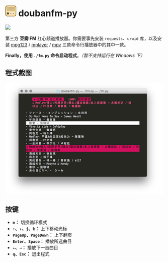 # ![](art/logo.jpg) doubanfm-py

![](https://img.shields.io/badge/python-2.7%2B%2C%203.3%2B-blue.svg)

第三方 **豆瓣 FM** 红心频道播放器。你需要事先安装  `requests`、`urwid` 库，以及安装 [mpg123](http://www.mpg123.de/) / [mplayer](http://mplayerhq.hu/design7/news.html) / [mpv](http://mpv.io/) 三款命令行播放器中的其中一款。

**Finally，使用 `./fm.py` 命令启动程式**。*（暂不支持运行在 Windows 下）*

## 程式截图
![](art/screenshot.png)

## 按键
- **`m`：** 切换循环模式
- **`↑`、`↓`、`j`、`k`：** 上下移动光标
- **`PageUp`、`PageDown`：** 上下翻页
- **`Enter`、`Space`：** 播放所选曲目
- **`←`、`→`：** 播放下一首曲目
- **`q`、`Esc`：** 退出程式
